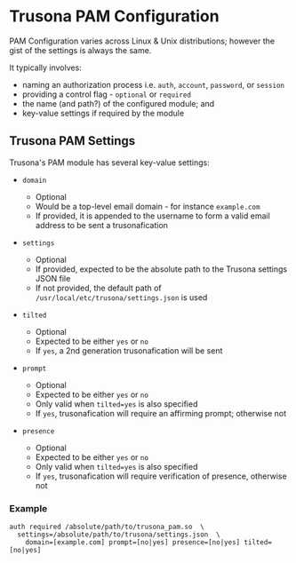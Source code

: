 # Trusona PAM Configuration

PAM Configuration varies across Linux & Unix distributions; however the gist of the settings is always the same.

It typically involves:
  - naming an authorization process i.e. `auth`, `account`, `password`, or `session`
  - providing a control flag - `optional` or `required`
  - the name (and path?) of the configured module; and
  - key-value settings if required by the module


## Trusona PAM Settings
Trusona's PAM module has several key-value settings:

- `domain`
  - Optional
  - Would be a top-level email domain - for instance `example.com`
  - If provided, it is appended to the username to form a valid email address to be sent a trusonafication

- `settings`
  - Optional
  - If provided, expected to be the absolute path to the Trusona settings JSON file
  - If not provided, the default path of `/usr/local/etc/trusona/settings.json` is used

- `tilted`
  - Optional
  - Expected to be either `yes` or `no`
  - If `yes`, a 2nd generation trusonafication will be sent

- `prompt`
  - Optional
  - Expected to be either `yes` or `no`
  - Only valid when `tilted=yes` is also specified
  - If `yes`, trusonafication will require an affirming prompt; otherwise not

- `presence`
  - Optional
  - Expected to be either `yes` or `no`
  - Only valid when `tilted=yes` is also specified
  - If `yes`, trusonafication will require verification of presence, otherwise not


### Example

```plain
auth required /absolute/path/to/trusona_pam.so  \
  settings=/absolute/path/to/trusona/settings.json  \
    domain=[example.com] prompt=[no|yes] presence=[no|yes] tilted=[no|yes]
```
